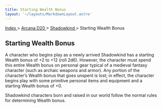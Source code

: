 ```yaml
---
title: Starting Wealth Bonus
layout: '~/layouts/MarkdownLayout.astro'
---
```


[ Index ](/) > [ Arcana D20 ](/arcana.d20.srd) > [ Shadowkind ](/arcana.d20.srd/shadowkind) > Starting Wealth Bonus

##  Starting Wealth Bonus

A character who begins play as a newly arrived Shadowkind has a starting
Wealth bonus of +2 to +12 (roll 2d6). However, the character must spend this
entire Wealth bonus on personal gear typical of a medieval fantasy character
(such as archaic weapons and armor). Any portion of the character’s Wealth
bonus that goes unspent is lost; in effect, the character begins play with
some primitive personal items and equipment and a starting Wealth bonus of +0.

Shadowkind characters born and raised in our world follow the normal rules for
determining Wealth bonus.

